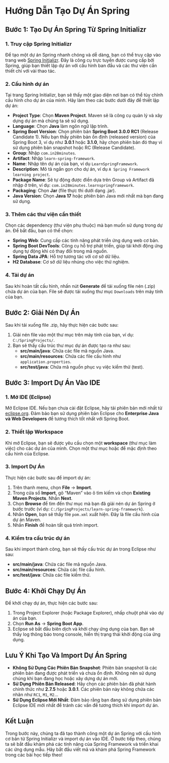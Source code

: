 # Hướng Dẫn Tạo Dự Án Spring

## Bước 1: Tạo Dự Án Spring Từ Spring Initializr

### 1. Truy cập Spring Initializr

Để tạo một dự án Spring nhanh chóng và dễ dàng, bạn có thể truy cập vào trang web [Spring Initializr](https://start.spring.io). Đây là công cụ trực tuyến được cung cấp bởi Spring, giúp bạn thiết lập dự án với cấu hình ban đầu và các thư viện cần thiết chỉ với vài thao tác.

### 2. Cấu hình dự án

Tại trang Spring Initializr, bạn sẽ thấy một giao diện nơi bạn có thể tùy chỉnh cấu hình cho dự án của mình. Hãy làm theo các bước dưới đây để thiết lập dự án:

- **Project Type**: Chọn **Maven Project**. Maven sẽ là công cụ quản lý và xây dựng dự án mà chúng ta sẽ sử dụng.
- **Language**: Chọn **Java** làm ngôn ngữ lập trình.
- **Spring Boot Version**: Chọn phiên bản **Spring Boot 3.0.0 RC1** (Release Candidate 1). Nếu bạn thấy phiên bản ổn định (released version) của Spring Boot 3, ví dụ như **3.0.1** hoặc **3.1.0**, hãy chọn phiên bản đó thay vì sử dụng phiên bản snapshot hoặc RC (Release Candidate).
- **Group**: Nhập `com.in28minutes`.
- **Artifact**: Nhập `learn-spring-framework`.
- **Name**: Nhập tên dự án của bạn, ví dụ `LearnSpringFramework`.
- **Description**: Mô tả ngắn gọn cho dự án, ví dụ `A Spring Framework learning project`.
- **Package Name**: Sẽ tự động được điền dựa trên Group và Artifact đã nhập ở trên, ví dụ: `com.in28minutes.learnspringframework`.
- **Packaging**: Chọn **Jar** (file thực thi dưới dạng .jar).
- **Java Version**: Chọn **Java 17** hoặc phiên bản Java mới nhất mà bạn đang sử dụng.

### 3. Thêm các thư viện cần thiết

Chọn các dependency (thư viện phụ thuộc) mà bạn muốn sử dụng trong dự án. Để bắt đầu, bạn có thể chọn:

- **Spring Web**: Cung cấp các tính năng phát triển ứng dụng web cơ bản.
- **Spring Boot DevTools**: Công cụ hỗ trợ phát triển, giúp tái khởi động ứng dụng tự động khi có thay đổi trong mã nguồn.
- **Spring Data JPA**: Hỗ trợ tương tác với cơ sở dữ liệu.
- **H2 Database**: Cơ sở dữ liệu nhúng cho việc thử nghiệm.

### 4. Tải dự án

Sau khi hoàn tất cấu hình, nhấn nút **Generate** để tải xuống file nén (.zip) chứa dự án của bạn. File sẽ được tải xuống thư mục `Downloads` trên máy tính của bạn.

## Bước 2: Giải Nén Dự Án

Sau khi tải xuống file .zip, hãy thực hiện các bước sau:

1. Giải nén file vào một thư mục trên máy tính của bạn, ví dụ: `C:/SpringProjects/`.
2. Bạn sẽ thấy cấu trúc thư mục dự án được tạo ra như sau:
   - **src/main/java**: Chứa các file mã nguồn Java.
   - **src/main/resources**: Chứa các file cấu hình như `application.properties`.
   - **src/test/java**: Chứa mã nguồn phục vụ việc kiểm thử (test).

## Bước 3: Import Dự Án Vào IDE

### 1. Mở IDE (Eclipse)

Mở Eclipse IDE. Nếu bạn chưa cài đặt Eclipse, hãy tải phiên bản mới nhất từ [eclipse.org](https://www.eclipse.org/downloads/). Đảm bảo bạn sử dụng phiên bản Eclipse cho **Enterprise Java và Web Developers** để tương thích tốt nhất với Spring Boot.

### 2. Thiết lập Workspace

Khi mở Eclipse, bạn sẽ được yêu cầu chọn một **workspace** (thư mục làm việc) cho các dự án của mình. Chọn một thư mục hoặc để mặc định theo cấu hình của Eclipse.

### 3. Import Dự Án

Thực hiện các bước sau để import dự án:

1. Trên thanh menu, chọn **File** -> **Import**.
2. Trong cửa sổ **Import**, gõ “Maven” vào ô tìm kiếm và chọn **Existing Maven Projects**. Nhấn **Next**.
3. Chọn **Browse** để tìm đến thư mục mà bạn đã giải nén dự án Spring ở bước trước (ví dụ: `C:/SpringProjects/learn-spring-framework`).
4. Nhấn **Open**, bạn sẽ thấy file `pom.xml` xuất hiện. Đây là file cấu hình của dự án Maven.
5. Nhấn **Finish** để hoàn tất quá trình import.

### 4. Kiểm tra cấu trúc dự án

Sau khi import thành công, bạn sẽ thấy cấu trúc dự án trong Eclipse như sau:

- **src/main/java**: Chứa các file mã nguồn Java.
- **src/main/resources**: Chứa các file cấu hình.
- **src/test/java**: Chứa các file kiểm thử.

## Bước 4: Khởi Chạy Dự Án

Để khởi chạy dự án, thực hiện các bước sau:

1. Trong Project Explorer (hoặc Package Explorer), nhấp chuột phải vào dự án của bạn.
2. Chọn **Run As** -> **Spring Boot App**.
3. Eclipse sẽ bắt đầu biên dịch và khởi chạy ứng dụng của bạn. Bạn sẽ thấy log thông báo trong console, hiển thị trạng thái khởi động của ứng dụng.

## Lưu Ý Khi Tạo Và Import Dự Án Spring

- **Không Sử Dụng Các Phiên Bản Snapshot**: Phiên bản snapshot là các phiên bản đang được phát triển và chưa ổn định. Không nên sử dụng chúng khi bạn đang học hoặc xây dựng dự án mới.
- **Sử Dụng Phiên Bản Released**: Hãy chọn các phiên bản đã phát hành chính thức như **2.7.5** hoặc **3.0.1**. Các phiên bản này không chứa các nhãn như `RC1`, `M1`, `M2`...
- **Sử Dụng Eclipse Mới Nhất**: Đảm bảo rằng bạn đang sử dụng phiên bản Eclipse IDE mới nhất để tránh các vấn đề tương thích khi import dự án.

## Kết Luận

Trong bước này, chúng ta đã tạo thành công một dự án Spring với cấu hình cơ bản từ Spring Initializr và import dự án vào IDE. Ở bước tiếp theo, chúng ta sẽ bắt đầu khám phá các tính năng của Spring Framework và triển khai các ứng dụng mẫu. Hãy bắt đầu viết mã và khám phá Spring Framework trong các bài học tiếp theo!
